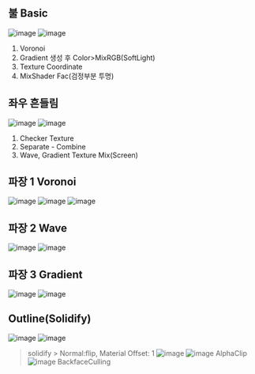 ## 불 Basic

![image](https://user-images.githubusercontent.com/30430227/126256294-48ffeace-b998-4ad3-8063-bb26f7b836e3.png)
![image](https://user-images.githubusercontent.com/30430227/126256277-0b175de7-e776-4ec7-b7a9-eaaac2df7c35.png)
1. Voronoi
2. Gradient 생성 후 Color>MixRGB(SoftLight)
3. Texture Coordinate
4. MixShader Fac(검정부분 투명)

## 좌우 흔들림
![image](https://user-images.githubusercontent.com/30430227/126256235-db9a552e-65af-4879-9897-0b82c0857d3f.png)
![image](https://user-images.githubusercontent.com/30430227/126256205-d018d38d-8c75-4a7a-86dc-a8996ee73cbb.png)
1. Checker Texture
2. Separate - Combine
3. Wave, Gradient Texture Mix(Screen)

## 파장 1 Voronoi
![image](https://user-images.githubusercontent.com/30430227/126263463-eef5000d-2244-4947-8fb3-4ebcf66c9fc9.png)
![image](https://user-images.githubusercontent.com/30430227/126263294-71e064eb-57fa-401e-900a-3255a8061ec5.png)
![image](https://user-images.githubusercontent.com/30430227/126263309-6538cbf5-0290-4b55-8021-a87c57391850.png)

## 파장 2 Wave
![image](https://user-images.githubusercontent.com/30430227/126264267-dd171e3f-7cab-42bd-8ec9-8bcba9825fa7.png)
![image](https://user-images.githubusercontent.com/30430227/126264306-7c09799a-59b9-421a-a46a-da1144199845.png)

## 파장 3 Gradient
![image](https://user-images.githubusercontent.com/30430227/126265471-37f6d06a-76a0-4926-8095-e36365a908b3.png)
![image](https://user-images.githubusercontent.com/30430227/126265561-d9b97a68-54c7-40ff-93b1-ec43f42936d6.png)

## Outline(Solidify)
![image](https://user-images.githubusercontent.com/30430227/126270984-602d99bc-c7d7-4d21-b669-164f207b55e7.png)
![image](https://user-images.githubusercontent.com/30430227/126271007-5c320315-9bde-414d-8ced-777a3f54bb50.png)
> solidify > Normal:flip, Material Offset: 1
![image](https://user-images.githubusercontent.com/30430227/126271121-843b957c-b8f6-4f08-a1cc-186f99d64aaa.png)
![image](https://user-images.githubusercontent.com/30430227/126271176-fd8241e1-420c-4f4f-8a1e-4cff5077cc7a.png)
> AlphaClip
![image](https://user-images.githubusercontent.com/30430227/126271256-dd4da045-9e40-48ab-bc05-504da4e155e6.png)
>BackfaceCulling



